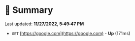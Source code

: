 # 📖 Summary
Last updated: **11/27/2022, 5:49:47 PM**

- `GET` [https://google.com](https://google.com) - **Up** (171ms)
